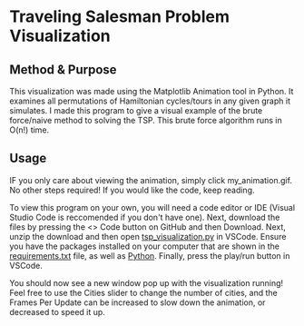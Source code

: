 # Traveling Salesman Problem Visualization

## Method & Purpose

This visualization was made using the Matplotlib Animation tool in Python. It examines all permutations of Hamiltonian cycles/tours in any given graph it simulates. I made this 
program to give a visual example of the brute force/naive method to solving the TSP. This brute force algorithm runs in O(n!) time.

## Usage

IF you only care about viewing the animation, simply click my_animation.gif. No other steps required! If you would like the code, keep reading.

To view this program on your own, you will need a code editor or IDE (Visual Studio Code is reccomended if you don't have one).
Next, download the files by pressing the <> Code button on GitHub and then Download. 
Next, unzip the download and then open [tsp_visualization.py](tsp_visualization.py) in VSCode. 
Ensure you have the packages installed on your computer that are shown in the [requirements.txt](requirements.txt) file, 
as well as [Python](https://www.python.org/downloads/).
Finally, press the play/run button in VSCode.

You should now see a new window pop up with the visualization running! Feel free to use the Cities slider to change the number of cities, and the Frames Per Update can be increased
to slow down the animation, or decreased to speed it up.
